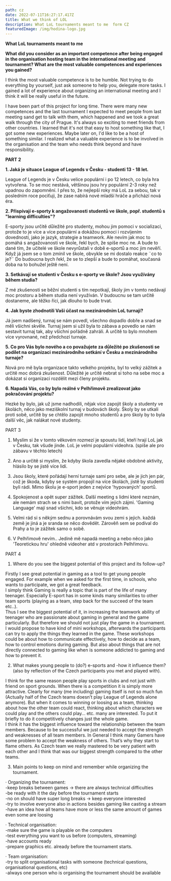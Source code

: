 ```yaml
---
path: cz
date: 2022-07-11T16:27:17.417Z
title: What we think of LOL
description: What LoL tournaments meant to me  form CZ
featuredImage: /img/hodina-logo.jpg
---
```

**What LoL tournaments meant to me**



**What did you consider as an important competence after being engaged in the organisation hosting team in the international meeting and tournament? What are the most valuable competences and experiences you gained?**



I think the most valuable competence is to be humble. Not trying to do everything by yourself, just ask someone to help you, delegate more tasks. I gained a lot of experience about organizing an international meeting and I think it will be really useful in the future.

I have been part of this project for long time. There were many new competences and the last tournament I expected to meet people from last meeting sand get to talk with them, which happened and we took a great walk through the city of Prague. It's always so exciting to meet friends from other countries. I learned that it's not that easy to host something like that, I got some new experiences. Maybe later on, I'd like to be a host of something similar. I realized what a valuable experience is to be involved in the organisation and the team who needs think beyond and have responsibility.



**PART 2**



**1. Jaká je situace League of Legends v Česku - studenti 13 - 18 let.**

League of Legends je v Česku velice populární i po 12 letech, co byla hra vytvořena. To se moc nestává, většinou jsou hry populární 2-3 roky než upadnou do zapomnění. I přes to, že nejlepší roky má LoL za sebou, tak v posledním roce pociťuji, že zase nabírá nové mladší hráče a přichází nová éra.



**2. Přispívají e-sporty k angažovanosti studentů ve škole, popř. studentů s "learning difficulties"?**

E-sporty jsou určitě důležité pro studenty, mohou jim pomoci v socializaci, protože to je více a více populární a dokážou pomoci i rozvíjením dovedností, jako je jazyk, strategie a teamwork. Ale nevím jak moc to pomáhá s angažovanosti ve škole, řekl bych, že spíše moc ne. A bude to dané tím, že učitelé ve škole nevyrůstali v době e-sportů a moc jim nevěří. Když já jsem se o tom zmínil ve škole, obvykle se mi dostalo reakce ¨co to je?¨ Do budoucna bych řekl, že se to zlepší a bude to pomáhat, současná doba na to bohužel ještě není.

**3. Setkávají se studenti v Česku s e-sporty ve škole? Jsou využívány během studia?**

Z mé zkušenosti se běžní studenti s tím nepotkají, školy jim v tomto nedávají moc prostoru a během studia není využíván. V budoucnu se tam určitě dostaneme, ale těžko říci, jak dlouho to bude trvat.

**4. Jak byste zhodnotili Vaši účast na mezinárodním LoL turnaji?**

Já jsem nadšený, turnaj se nám povedl, všechno dopadlo dobře a snad se měli všichni skvěle. Turnaj jsem si užil byla to zábava a povedlo se nám sestavit turnaj tak, aby všichni pořádně zahráli. A určitě to bylo mnohem více vyrovnané, než předchozí turnaje.

**5. Co pro Vás bylo nového a co považujete za důležité po zkušenosti se podílet na organizaci mezinárodního setkání v Česku a mezinárodního turnaje?**

Nová pro mě byla organizace takto velkého projektu, byl to velký zážitek a určitě moc dobrá zkušenost. Důležité je určitě nebrat si toho na sebe moc a dokázat si organizaci rozdělit mezi členy projektu.



**6. Napadá Vás, co by bylo reálné v Pelhřimově zrealizovat jako pokračování projektu?**

Hezké by bylo, jak už jsme nadhodili, nějak více zapojit školy a studenty ve školách, něco jako meziškolní turnaj v budovách školy. Školy by se utkali proti sobě, určitě by se chtělo zapojit mnoho studentů a pro školy by to byla další věc, jak nalákat nové studenty.

PART 3

1. Myslím si že v tomto věkovém rozmezí je spoustu lidí, kteří hrají LoL jak v Česku, tak všude jinde. LoL je velmi populární videohra. (spíše ale pro zábavu v těchto letech)

2. Ano a určitě si myslím, že kdyby škola zavedla nějaké obdobné aktivity, hlásilo by se jistě více lidí.

3. Jsou školy, které pořádají herní turnaje sami pro sebe, ale je jich jen pár, což je škoda, kdyby se systém propojil na více školách, jistě by studenti byli rádi. Mimo školu je e-sport jeden z nejvíce 'hypovaných' sportů.

4. Spokojenost a opět super zážitek. Další meeting s lidmi které neznám, ale nemám strach se s nimi bavit, protože vím jejich zájmi. 'Gaming Language' mají snad všichni, kdo se věnuje videohrám.

5. Velmi rád si s někým sednu a porovnávám svou zemi s jejich. každá země je jiná a je sranda se něco dovědět. Zárověň sem se podíval do Prahy a to je zážitek samo o sobě.

6. V Pelhřimově nevím.. Jedině mě napadá meeting a nebo něco jako 'Teoretickou hru' ohledně videoher atd v prostorách Pelhřimovu.

PART 4

1. Where do you see the biggest potential of this project and its follow-up?

Firstly I see great potential in gaming as a tool to get young people engaged. For example when we asked for the first time, in schools, who wants to participate, we got a great feedback.\
I simply think Gaming is really a topic that is part of the life of many teenager. Especially E-sport has in some kinds many similarities to other team sports (playing as a team, step back for the succeed of the team etc..).\
Thus I see the biggest potential of it, in increasing the teamwork ability of teenager who are passionate about gaming in general and the game particularly. But therefore we should not just play the game in a tournament. I would propose to have kind of mini workshops, afterwards the participants can try to apply the things they learned in the game. These workshops could be about how to communicate effectively, how to decide as a team, how to control emotions during gaming. But also about things that are not directly connected to gaming like when is someone addicted to gaming and how to prevent it.

2. What makes young people to (do?) e-sports and -how it influence them? (also by reflection of the Czech participants you met and played with).

I think for the same reason people play sports in clubs and not just with friend on sport grounds. When there is a competition it is simply more attractive. Clearly for many (me including) gaming itself is not so much fun (Actually half of the Czech teams doesn’t play League of Legends alone anymore). But when it comes to winning or loosing as a team, thinking about how the other team could react, thinking about which characters we could play and the others could play… etc. many are interested. To put it briefly to do it competitively changes just the whole game.\
I think it has the biggest influence toward the relationship between the team members. Because to be successful we just needed to accept the strength and weaknesses of all team members. In General I think many Gamers have some problem to accept the weakness of others. That’s why they start to flame others. As Czech team we really mastered to be very patient with each other and I think that was our biggest strength compared to the other teams.

3. Main points to keep on mind and remember while organizing the tournament.

· Organizing the tournament:\
-keep breaks between games -> there are always technical difficulties\
-be ready with it the day before the tournament starts\
-no on should have super long breaks -> keep everyone interested\
-try to involve everyone also in actions besides gaming like casting a stream\
-have an idea how all teams have more or less the same amount of games even some are loosing

· Technical organisation:\
-make sure the game is playable on the computers\
-test everything you want to us before (computers, streaming)\
-have accounts ready\
-prepare graphics etc. already before the tournament starts.

· Team organisation:\
-try to split organisational tasks with someone (technical questions, organisational questions, etc)\
-always one person who is organising the tournament should be available